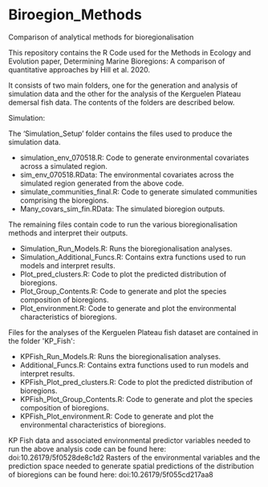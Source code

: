 # Biroegion_Methods
Comparison of analytical methods for bioregionalisation

This repository contains the R Code used for the Methods in Ecology and Evolution paper, Determining Marine Bioregions: A comparison of quantitative approaches by Hill et al. 2020.

It consists of two main folders, one for the generation and analysis of simulation data and the other for the analysis of the Kerguelen Plateau demersal fish data.
The contents of the folders are described below.

Simulation:

The ‘Simulation_Setup’ folder contains the files used to produce the simulation data.
- simulation_env_070518.R: Code to generate environmental covariates across a simulated region.
- sim_env_070518.RData: The environmental covariates across the simulated region generated from the above code.
- simulate_communities_final.R: Code to generate simulated communities comprising the bioregions.
- Many_covars_sim_fin.RData: The simulated bioregion outputs.

The remaining files contain code to run the various bioregionalisation methods and interpret their outputs.
- Simulation_Run_Models.R: Runs the bioregionalisation analyses.
- Simulation_Additional_Funcs.R: Contains extra functions used to run models and interpret results.
- Plot_pred_clusters.R: Code to plot the predicted distribution of bioregions.
- Plot_Group_Contents.R: Code to generate and plot the species composition of bioregions.
- Plot_environment.R: Code to generate and plot the environmental characteristics of bioregions.


Files for the analyses of the Kerguelen Plateau fish dataset are contained in the folder 'KP_Fish':
- KPFish_Run_Models.R: Runs the bioregionalisation analyses.
- Additional_Funcs.R: Contains extra functions used to run models and interpret results.
- KPFish_Plot_pred_clusters.R: Code to plot the predicted distribution of bioregions.
- KPFish_Plot_Group_Contents.R: Code to generate and plot the species composition of bioregions.
- KPFish_Plot_environment.R: Code to generate and plot the environmental characteristics of bioregions.

KP Fish data and associated environmental predictor variables needed to run the above analysis code can be found here:
doi:10.26179/5f0528de8c1d2
Rasters of the environmental variables and the prediction space needed to generate spatial predictions of the distribution of bioregions can be found here:
doi:10.26179/5f055cd217aa8
